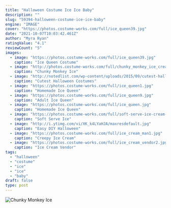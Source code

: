```yaml
---
title: "Halloween Costume Ice Ice Baby"
description: ""
slug: "59394-halloween-costume-ice-ice-baby"
engine: "IMAGE"
cover: "https://photos.costume-works.com/full/ice_queen39.jpg"
date: "2021-10-07T10:03:42.461Z"
author: "Myra Ryan"
ratingValue: "4.1"
reviewCount: "5"
images:
  - image: "https://photos.costume-works.com/full/ice_queen39.jpg"
    caption: "Ice Queen Costume"
  - image: "http://photos.costume-works.com/full/chunky_monkey_ice_cream.jpg"
    caption: "Chunky Monkey Ice"
  - image: "http://notedlist.com/wp-content/uploads/2015/09/cutest-halloween-costumes-for-kids/7-cutest-Halloween-costumes-for-kids.jpg"
    caption: "Cutest Halloween Costumes"
  - image: "https://photos.costume-works.com/full/ice_queen1.jpg"
    caption: "Homemade Ice Queen"
  - image: "https://photos.costume-works.com/full/ice_queen9.jpg"
    caption: "Adult Ice Queen"
  - image: "https://photos.costume-works.com/full/ice_queen.jpg"
    caption: "Homemade Ice Queen"
  - image: "https://photos.costume-works.com/full/soft-serve-ice-cream-costume.jpg"
    caption: "Soft Serve Ice"
  - image: "http://i.ytimg.com/vi/XK_k4LYaHJA/maxresdefault.jpg"
    caption: "Easy DIY Halloween"
  - image: "https://photos.costume-works.com/full/ice_cream_man1.jpg"
    caption: "Creepy Ice Cream"
  - image: "https://photos.costume-works.com/full/ice_cream_vendor2.jpg"
    caption: "Ice Cream Vendor"
tags:
  - "halloween"
  - "costume"
  - "ice"
  - "ice"
  - "baby"
draft: false
type: post
---
```



![Chunky Monkey Ice](http://photos.costume-works.com/full/chunky_monkey_ice_cream.jpg "Chunky Monkey Ice")


<!--inArticleAds-->

<!--galleryOne-->


<!--inArticleAds-->

<!--galleryTwo-->


<!--galleryThree-->

